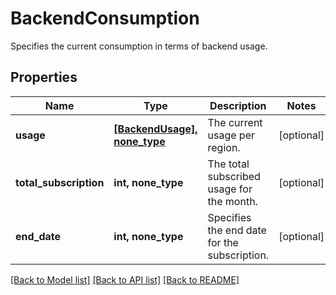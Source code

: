 # BackendConsumption

Specifies the current consumption in terms of backend usage.

## Properties
Name | Type | Description | Notes
------------ | ------------- | ------------- | -------------
**usage** | [**[BackendUsage], none_type**](BackendUsage.md) | The current usage per region. | [optional] 
**total_subscription** | **int, none_type** | The total subscribed usage for the month. | [optional] 
**end_date** | **int, none_type** | Specifies the end date for the subscription. | [optional] 

[[Back to Model list]](../README.md#documentation-for-models) [[Back to API list]](../README.md#documentation-for-api-endpoints) [[Back to README]](../README.md)


